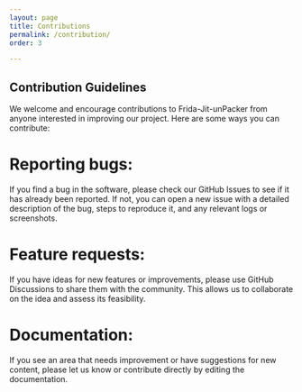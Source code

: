```yaml
---
layout: page
title: Contributions
permalink: /contribution/
order: 3

---
```

## Contribution Guidelines
We welcome and encourage contributions to Frida-Jit-unPacker from anyone interested in improving our project. Here are some ways you can contribute:

# Reporting bugs: 
If you find a bug in the software, please check our GitHub Issues to see if it has already been reported. If not, you can open a new issue with a detailed description of the bug, steps to reproduce it, and any relevant logs or screenshots.

# Feature requests: 
If you have ideas for new features or improvements, please use GitHub Discussions to share them with the community. This allows us to collaborate on the idea and assess its feasibility.

# Documentation: 
If you see an area that needs improvement or have suggestions for new content, please let us know or contribute directly by editing the documentation.